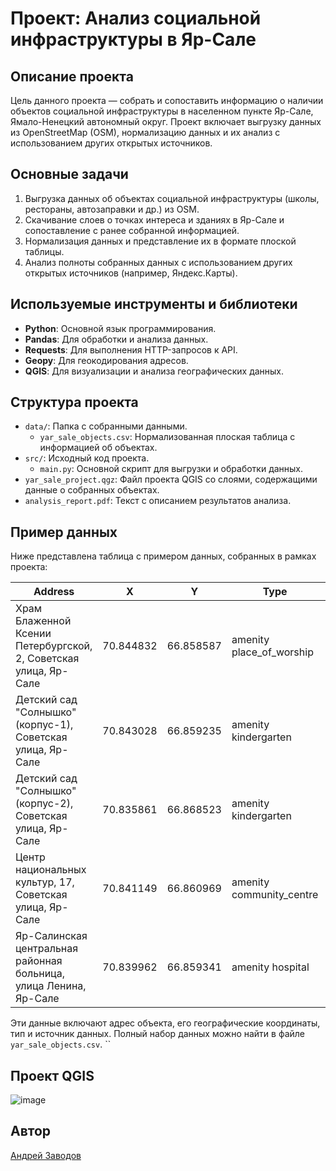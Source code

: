 # Проект: Анализ социальной инфраструктуры в Яр-Сале

## Описание проекта

Цель данного проекта — собрать и сопоставить информацию о наличии объектов социальной инфраструктуры в населенном пункте Яр-Сале, Ямало-Ненецкий автономный округ. Проект включает выгрузку данных из OpenStreetMap (OSM), нормализацию данных и их анализ с использованием других открытых источников.

## Основные задачи

1. Выгрузка данных об объектах социальной инфраструктуры (школы, рестораны, автозаправки и др.) из OSM.
2. Скачивание слоев о точках интереса и зданиях в Яр-Сале и сопоставление с ранее собранной информацией.
3. Нормализация данных и представление их в формате плоской таблицы.
4. Анализ полноты собранных данных с использованием других открытых источников (например, Яндекс.Карты).

## Используемые инструменты и библиотеки

- **Python**: Основной язык программирования.
- **Pandas**: Для обработки и анализа данных.
- **Requests**: Для выполнения HTTP-запросов к API.
- **Geopy**: Для геокодирования адресов.
- **QGIS**: Для визуализации и анализа географических данных.

## Структура проекта

- `data/`: Папка с собранными данными.
  - `yar_sale_objects.csv`: Нормализованная плоская таблица с информацией об объектах.
- `src/`: Исходный код проекта.
  - `main.py`: Основной скрипт для выгрузки и обработки данных.
- `yar_sale_project.qgz`: Файл проекта QGIS со слоями, содержащими данные о собранных объектах.
- `analysis_report.pdf`: Текст с описанием результатов анализа.

## Пример данных

Ниже представлена таблица с примером данных, собранных в рамках проекта:

| Address                                                                 | X         | Y          | Type                  | Source     |
|-------------------------------------------------------------------------|-----------|------------|----------------------|------------|
| Храм Блаженной Ксении Петербургской, 2, Советская улица, Яр-Сале       | 70.844832 | 66.858587  | amenity place_of_worship | Nominatim  |
| Детский сад "Солнышко" (корпус-1), Советская улица, Яр-Сале            | 70.843028 | 66.859235  | amenity kindergarten  | Nominatim  |
| Детский сад "Солнышко" (корпус-2), Советская улица, Яр-Сале            | 70.835861 | 66.868523  | amenity kindergarten  | Nominatim  |
| Центр национальных культур, 17, Советская улица, Яр-Сале               | 70.841149 | 66.860969  | amenity community_centre | Nominatim  |
| Яр-Салинская центральная районная больница, улица Ленина, Яр-Сале      | 70.839962 | 66.859341  | amenity hospital      | Nominatim  |

Эти данные включают адрес объекта, его географические координаты, тип и источник данных. Полный набор данных можно найти в файле `yar_sale_objects.csv`.
``

## Проект QGIS

![image](https://github.com/user-attachments/assets/5692ffba-c99a-44ba-8b15-143a16794db8)

## Автор
[Андрей Заводов](https://github.com/SleekVortex)
